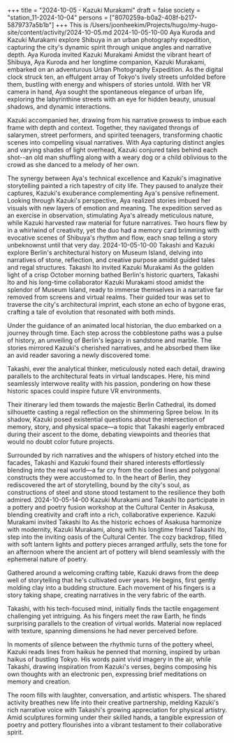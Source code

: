 +++
title = "2024-10-05 - Kazuki Murakami"
draft = false
society = "station_11-2024-10-04"
persons = ["8070259a-b0a2-408f-b217-5879737a5b1b"]
+++
This is /Users/joonheekim/Projects/hugo/my-hugo-site/content/activity/2024-10-05.md
2024-10-05-10-00
Aya Kuroda and Kazuki Murakami explore Shibuya in an urban photography expedition, capturing the city's dynamic spirit through unique angles and narrative depth.
Aya Kuroda invited Kazuki Murakami
Amidst the vibrant heart of Shibuya, Aya Kuroda and her longtime companion, Kazuki Murakami, embarked on an adventurous Urban Photography Expedition. As the digital clock struck ten, an effulgent array of Tokyo's lively streets unfolded before them, bustling with energy and whispers of stories untold. With her VR camera in hand, Aya sought the spontaneous elegance of urban life, exploring the labyrinthine streets with an eye for hidden beauty, unusual shadows, and dynamic interactions.

Kazuki accompanied her, drawing from his narrative prowess to imbue each frame with depth and context. Together, they navigated throngs of salarymen, street performers, and spirited teenagers, transforming chaotic scenes into compelling visual narratives. With Aya capturing distinct angles and varying shades of light overhead, Kazuki conjured tales behind each shot--an old man shuffling along with a weary dog or a child oblivious to the crowd as she danced to a melody of her own.

The synergy between Aya's technical excellence and Kazuki's imaginative storytelling painted a rich tapestry of city life. They paused to analyze their captures, Kazuki's exuberance complementing Aya's pensive refinement. Looking through Kazuki's perspective, Aya realized stories imbued her visuals with new layers of emotion and meaning. The expedition served as an exercise in observation, stimulating Aya's already meticulous nature, while Kazuki harvested raw material for future narratives. Two hours flew by in a whirlwind of creativity, yet the duo had a memory card brimming with evocative scenes of Shibuya's rhythm and flow, each snap telling a story unbeknownst until that very day.
2024-10-05-10-00
Takashi and Kazuki explore Berlin's architectural history on Museum Island, delving into narratives of stone, reflection, and creative purpose amidst guided tales and regal structures.
Takashi Ito invited Kazuki Murakami
As the golden light of a crisp October morning bathed Berlin's historic quarters, Takashi Ito and his long-time collaborator Kazuki Murakami stood amidst the splendor of Museum Island, ready to immerse themselves in a narrative far removed from screens and virtual realms. Their guided tour was set to traverse the city's architectural imprint, each stone an echo of bygone eras, crafting a tale of evolution that resonated with both minds. 

Under the guidance of an animated local historian, the duo embarked on a journey through time. Each step across the cobblestone paths was a pulse of history, an unveiling of Berlin's legacy in sandstone and marble. The stories mirrored Kazuki's cherished narratives, and he absorbed them like an avid reader savoring a newly discovered tome.

Takashi, ever the analytical thinker, meticulously noted each detail, drawing parallels to the architectural feats in virtual landscapes. Here, his mind seamlessly interwove reality with his passion, pondering on how these historic spaces could inspire future VR environments.

Their itinerary led them towards the majestic Berlin Cathedral, its domed silhouette casting a regal reflection on the shimmering Spree below. In its shadow, Kazuki posed existential questions about the intersection of memory, story, and physical space—a topic that Takashi eagerly embraced during their ascent to the dome, debating viewpoints and theories that would no doubt color future projects.

Surrounded by rich narratives and the whispers of history etched into the facades, Takashi and Kazuki found their shared interests effortlessly blending into the real world—a far cry from the coded lines and polygonal constructs they were accustomed to. In the heart of Berlin, they rediscovered the art of storytelling, bound by the city's soul, as constructions of steel and stone stood testament to the resilience they both admired.
2024-10-05-14-00
Kazuki Murakami and Takashi Ito participate in a pottery and poetry fusion workshop at the Cultural Center in Asakusa, blending creativity and craft into a rich, collaborative experience.
Kazuki Murakami invited Takashi Ito
As the historic echoes of Asakusa harmonize with modernity, Kazuki Murakami, along with his longtime friend Takashi Ito, step into the inviting oasis of the Cultural Center. The cozy backdrop, filled with soft lantern lights and pottery pieces arranged artfully, sets the tone for an afternoon where the ancient art of pottery will blend seamlessly with the ephemeral nature of poetry.

Gathered around a welcoming crafting table, Kazuki draws from the deep well of storytelling that he's cultivated over years. He begins, first gently molding clay into a budding structure. Each movement of his fingers is a story taking shape, creating narratives in the very fabric of the earth.

Takashi, with his tech-focused mind, initially finds the tactile engagement challenging yet intriguing. As his fingers meet the raw Earth, he finds surprising parallels to the creation of virtual worlds. Material now replaced with texture, spanning dimensions he had never perceived before.

In moments of silence between the rhythmic turns of the pottery wheel, Kazuki reads lines from haikus he penned that morning, inspired by urban haikus of bustling Tokyo. His words paint vivid imagery in the air, while Takashi, drawing inspiration from Kazuki's verses, begins composing his own thoughts with an electronic pen, expressing brief meditations on memory and creation.

The room fills with laughter, conversation, and artistic whispers. The shared activity breathes new life into their creative partnership, melding Kazuki's rich narrative voice with Takashi's growing appreciation for physical artistry. Amid sculptures forming under their skilled hands, a tangible expression of poetry and pottery flourishes into a vibrant testament to their collaborative spirit.
